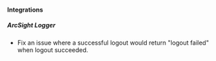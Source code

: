 
#### Integrations
##### ArcSight Logger
- Fix an issue where a successful logout would return "logout failed" when logout succeeded.
